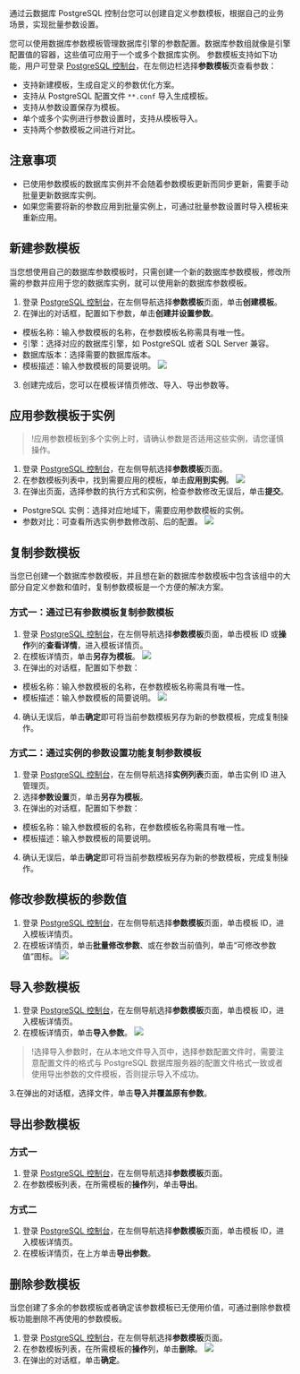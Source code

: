 通过云数据库 PostgreSQL 控制台您可以创建自定义参数模板，根据自己的业务场景，实现批量参数设置。

您可以使用数据库参数模板管理数据库引擎的参数配置。数据库参数组就像是引擎配置值的容器，这些值可应用于一个或多个数据库实例。
参数模板支持如下功能，用户可登录 [PostgreSQL 控制台](https://console.cloud.tencent.com/postgres)，在左侧边栏选择**参数模板**页查看参数：
- 支持新建模板，生成自定义的参数优化方案。
- 支持从 PostgreSQL 配置文件 `**.conf` 导入生成模板。
- 支持从参数设置保存为模板。
- 单个或多个实例进行参数设置时，支持从模板导入。
- 支持两个参数模板之间进行对比。 

## 注意事项
- 已使用参数模板的数据库实例并不会随着参数模板更新而同步更新，需要手动批量更新数据库实例。
- 如果您需要将新的参数应用到批量实例上，可通过批量参数设置时导入模板来重新应用。

## 新建参数模板
当您想使用自己的数据库参数模板时，只需创建一个新的数据库参数模板，修改所需的参数并应用于您的数据库实例，就可以使用新的数据库参数模板。
1. 登录 [PostgreSQL 控制台](https://console.cloud.tencent.com/postgres)，在左侧导航选择**参数模板**页面，单击**创建模板**。
2. 在弹出的对话框，配置如下参数，单击**创建并设置参数**。
 - 模板名称：输入参数模板的名称，在参数模板名称需具有唯一性。
 - 引擎：选择对应的数据库引擎，如 PostgreSQL 或者 SQL Server 兼容。
 - 数据库版本：选择需要的数据库版本。
 - 模板描述：输入参数模板的简要说明。
![](https://qcloudimg.tencent-cloud.cn/raw/2c72e3e3136f749af15304f938698142.png)
3. 创建完成后，您可以在模板详情页修改、导入、导出参数等。

## 应用参数模板于实例
>!应用参数模板到多个实例上时，请确认参数是否适用这些实例，请您谨慎操作。
>
1. 登录 [PostgreSQL 控制台](https://console.cloud.tencent.com/postgres)，在左侧导航选择**参数模板**页面。
2. 在参数模板列表中，找到需要应用的模板，单击**应用到实例**。
![](https://qcloudimg.tencent-cloud.cn/raw/128c822fc5071576d923a4d4cf24ba0d.png)
3. 在弹出页面，选择参数的执行方式和实例，检查参数修改无误后，单击**提交**。
 - PostgreSQL 实例：选择对应地域下，需要应用参数模板的实例。
 - 参数对比：可查看所选实例参数修改前、后的配置。
![](https://qcloudimg.tencent-cloud.cn/raw/cadbb35852b7f395e7a5c3af91d1922e.png)

## 复制参数模板
当您已创建一个数据库参数模板，并且想在新的数据库参数模板中包含该组中的大部分自定义参数和值时，复制参数模板是一个方便的解决方案。

### 方式一：通过已有参数模板复制参数模板
1. 登录 [PostgreSQL 控制台](https://console.cloud.tencent.com/postgres)，在左侧导航选择**参数模板**页面，单击模板 ID 或**操作**列的**查看详情**，进入模板详情页。
2. 在模板详情页，单击**另存为模板**。
![](https://qcloudimg.tencent-cloud.cn/raw/4189fafbb92d0156fa8086039e46c364.png)
3. 在弹出的对话框，配置如下参数：
 - 模板名称：输入参数模板的名称，在参数模板名称需具有唯一性。
 - 模板描述：输入参数模板的简要说明。
![](https://qcloudimg.tencent-cloud.cn/raw/2c813892e0b8fa77fae2016905ea170b.png)
4. 确认无误后，单击**确定**即可将当前参数模板另存为新的参数模板，完成复制操作。

### 方式二：通过实例的参数设置功能复制参数模板
1. 登录 [PostgreSQL 控制台](https://console.cloud.tencent.com/postgres)，在左侧导航选择**实例列表**页面，单击实例 ID 进入管理页。
2. 选择**参数设置**页，单击**另存为模板**。
3. 在弹出的对话框，配置如下参数：
 - 模板名称：输入参数模板的名称，在参数模板名称需具有唯一性。
 - 模板描述：输入参数模板的简要说明。
4. 确认无误后，单击**确定**即可将当前参数模板另存为新的参数模板，完成复制操作。

## 修改参数模板的参数值
1. 登录 [PostgreSQL 控制台](https://console.cloud.tencent.com/postgres)，在左侧导航选择**参数模板**页面，单击模板 ID，进入模板详情页。
2. 在模板详情页，单击**批量修改参数**、或在参数当前值列，单击“可修改参数值”图标。
![](https://qcloudimg.tencent-cloud.cn/raw/707c7cea8ebf6b0f29586af474d99b52.png)

## 导入参数模板
1. 登录 [PostgreSQL 控制台](https://console.cloud.tencent.com/postgres)，在左侧导航选择**参数模板**页面，单击模板 ID，进入模板详情页。
2. 在模板详情页，单击**导入参数**。
![](https://qcloudimg.tencent-cloud.cn/raw/bc0ea9d94fd0c65ffdc5362e71a3ce20.png)
>!选择导入参数时，在从本地文件导入页中，选择参数配置文件时，需要注意配置文件的格式与  PostgreSQL  数据库服务器的配置文件格式一致或者使用导出参数的文件模板，否则提示导入不成功。
>
3.在弹出的对话框，选择文件，单击**导入并覆盖原有参数**。

## 导出参数模板
### 方式一
1. 登录 [PostgreSQL 控制台](https://console.cloud.tencent.com/postgres)，在左侧导航选择**参数模板**页面。
2. 在参数模板列表，在所需模板的**操作**列，单击**导出**。

### 方式二
1. 登录 [PostgreSQL 控制台](https://console.cloud.tencent.com/postgres)，在左侧导航选择**参数模板**页面，单击模板 ID，进入模板详情页。
2. 在模板详情页，在上方单击**导出参数**。

## 删除参数模板
当您创建了多余的参数模板或者确定该参数模板已无使用价值，可通过删除参数模板功能删除不再使用的参数模板。

1. 登录 [PostgreSQL 控制台](https://console.cloud.tencent.com/postgres)，在左侧导航选择**参数模板**页面。
2. 在参数模板列表，在所需模板的**操作**列，单击**删除**。
![](https://qcloudimg.tencent-cloud.cn/raw/60b0083af15ac743546c452d8c0c3030.png)
3. 在弹出的对话框，单击**确定**。
